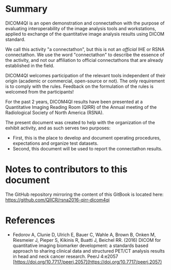 # Summary


DICOM4QI is an open demonstration and connectathon with the purpose of evaluating interoperability of the image analysis tools and workstations, applied to exchange of the quantitative image analysis results using DICOM standard.

We call this activity "a connectathon", but this is not an _official_ IHE or RSNA connectathon. We use the word "connectathon" to describe the essence of the activity, and not our affiliation to official connectathons that are already established in the field.

DICOM4QI welcomes participation of the relevant tools independent of their origin \(academic or commercial, open-source or not\). The only requirement is to comply with the rules. Feedback on the formulation of the rules is welcomed from the participants!

For the past 2 years, DICOM4QI results have been presented at a Quantitative Imaging Reading Room \(QIRR\) of the Annual meeting of the Radiological Society of North America \(RSNA\).

The present document was created to help with the organization of the exhibit activity, and as such serves two purposes:

* First, this is the place to develop and document operating procedures, expectations and organize test datasets.
* Second, this document will be used to report the connectathon results.

# Notes to contributors to this document

The GitHub repository mirroring the content of this GitBook is located here: https://github.com/QIICR/rsna2016-qirr-dicom4qi

# References

* Fedorov A, Clunie D, Ulrich E, Bauer C, Wahle A, Brown B, Onken M, Riesmeier J, Pieper S, Kikinis R, Buatti J, Beichel RR. \(2016\) DICOM for quantitative imaging biomarker development: a standards based approach to sharing clinical data and structured PET/CT analysis results in head and neck cancer research. PeerJ 4:e2057 [https://doi.org/10.7717/peerj.2057](https://doi.org/10.7717/peerj.2057)



